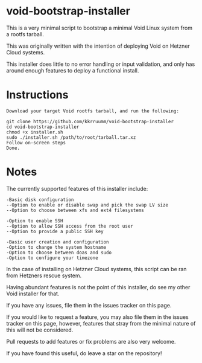 # void-bootstrap-installer
This is a very minimal script to bootstrap a minimal Void Linux system from a rootfs tarball.

This was originally written with the intention of deploying Void on Hetzner Cloud systems. 

This installer does little to no error handling or input validation, and only has around enough features to deploy a functional install.

# Instructions
```
Download your target Void rootfs tarball, and run the following:

git clone https://github.com/kkrruumm/void-bootstrap-installer
cd void-bootstrap-installer
chmod +x installer.sh
sudo ./installer.sh /path/to/root/tarball.tar.xz
Follow on-screen steps
Done.
```
# Notes
The currently supported features of this installer include:

```
-Basic disk configuration
--Option to enable or disable swap and pick the swap LV size
--Option to choose between xfs and ext4 filesystems

-Option to enable SSH
--Option to allow SSH access from the root user
--Option to provide a public SSH key

-Basic user creation and configuration
-Option to change the system hostname
-Option to choose between doas and sudo
-Option to configure your timezone
```

In the case of installing on Hetzner Cloud systems, this script can be ran from Hetzners rescue system.

Having abundant features is not the point of this installer, do see my other Void installer for that.

If you have any issues, file them in the issues tracker on this page.

If you would like to request a feature, you may also file them in the issues tracker on this page, however, features that stray from the minimal nature of this will not be considered.

Pull requests to add features or fix problems are also very welcome.

If you have found this useful, do leave a star on the repository!

